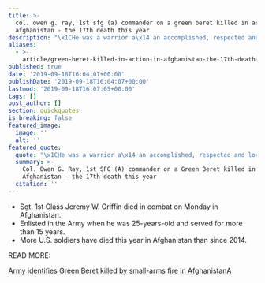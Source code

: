```yaml
---
title: >-
  col. owen g. ray, 1st sfg (a) commander on a green beret killed in action in
  afghanistan - the 17th death this year
description: "\x1CHe was a warrior a\x14 an accomplished, respected and loved special forces soldier that will never be forgotten."
aliases:
  - >-
    article/green-beret-killed-in-action-in-afghanistan-the-17th-death-this-year/
published: true
date: '2019-09-18T16:04:07+00:00'
publishDate: '2019-09-18T16:04:07+00:00'
lastmod: '2019-09-18T16:07:05+00:00'
tags: []
post_author: []
section: quickquotes
is_breaking: false
featured_image:
  image: ''
  alt: ''
featured_quote:
  quote: "\x1CHe was a warrior a\x14 an accomplished, respected and loved Special Forces Soldier that will never be forgotten."
  summary: >-
    Col. Owen G. Ray, 1st SFG (A) commander on a Green Beret killed in action in
    Afghanistan – the 17th death this year
  citation: ''
---
```

*   Sgt. 1st Class Jeremy W. Griffin died in combat on Monday in Afghanistan.
*   Enlisted in the Army when he was 25-years-old and served for more than 15 years.
*   More U.S. soldiers have died this year in Afghanistan than since 2014.

READ MORE:

[Army identifies Green Beret killed by small-arms fire in AfghanistanA](\"https://www.stripes.com/news/us/army-identifies-green-beret-killed-by-small-arms-fire-in-afghanistan-1.599290\")